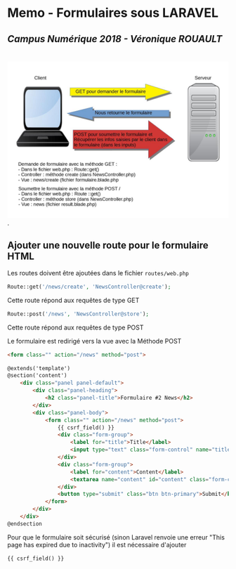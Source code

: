 # Memo - Formulaires sous LARAVEL
## *Campus Numérique 2018 - Véronique ROUAULT*
#
![mon image](images/laravel-requetes.jpg).

## Ajouter une nouvelle route pour le formulaire HTML

Les routes doivent être ajoutées dans le fichier `routes/web.php`
```php
Route::get('/news/create', 'NewsController@create');
```
Cette route répond aux requêtes de type GET
```php
Route::post('/news', 'NewsController@store');
```
Cette route répond aux requêtes de type POST

Le formulaire est redirigé vers la vue avec la Méthode POST

```html
<form class="" action="/news" method="post">
```
```html
@extends('template')
@section('content')
    <div class="panel panel-default">
        <div class="panel-heading">
            <h2 class="panel-title">Formulaire #2 News</h2>
        </div>
        <div class="panel-body">
            <form class="" action="/news" method="post">
                {{ csrf_field() }}
                <div class="form-group">
                    <label for="title">Title</label>
                    <input type="text" class="form-control" name="title" placeholder="title">
                </div>
                <div class="form-group">
                    <label for="content">Content</label>
                    <textarea name="content" id="content" class="form-control" rows="8" cols="80"></textarea>
                </div>
                <button type="submit" class="btn btn-primary">Submit</button>
            </form>
        </div>
    </div>
@endsection
```
Pour que le formulaire soit sécurisé (sinon Laravel renvoie une erreur "This page has expired due to inactivity") il est nécessaire d'ajouter

```
{{ csrf_field() }}
```




